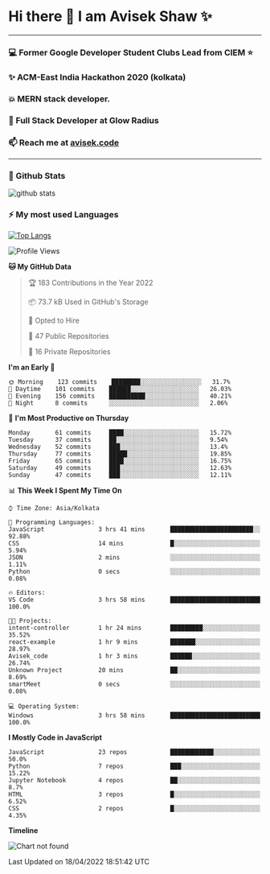 # Hi there 👋 I am Avisek Shaw ✨

---
### :computer: Former Google Developer Student Clubs Lead from CIEM :star: 
###  ✨ ACM-East India Hackathon 2020 (kolkata)
###  :boom: MERN stack developer.
###  🔭 Full Stack Developer at Glow Radius
###  📫 Reach me at [avisek.code](https://avisekcode.netlify.app/)
---
### 🌱 Github Stats
![github stats](https://github-readme-stats.vercel.app/api?username=shawavisek35&count_private=true&show_icons=true&bg_color=315,48c6ef,6f86d6&title_color=ffffff&text_color=ffffff&icon_color=ee609c)
### ⚡ My most used Languages 
<!--![github stats](https://github-readme-stats.vercel.app/api?username=shawavisek35&show_icons=true&theme=radical)-->
[![Top Langs](https://github-readme-stats.vercel.app/api/top-langs/?username=shawavisek35&layout=compact)](https://github.com/shawavisek35)
<!--START_SECTION:waka-->
![Profile Views](http://img.shields.io/badge/Profile%20Views-0-blue)

**🐱 My GitHub Data** 

> 🏆 183 Contributions in the Year 2022
 > 
> 📦 73.7 kB Used in GitHub's Storage 
 > 
> 💼 Opted to Hire
 > 
> 📜 47 Public Repositories 
 > 
> 🔑 16 Private Repositories  
 > 
**I'm an Early 🐤** 

```text
🌞 Morning    123 commits    ████████░░░░░░░░░░░░░░░░░   31.7% 
🌆 Daytime    101 commits    ██████░░░░░░░░░░░░░░░░░░░   26.03% 
🌃 Evening    156 commits    ██████████░░░░░░░░░░░░░░░   40.21% 
🌙 Night      8 commits      ░░░░░░░░░░░░░░░░░░░░░░░░░   2.06%

```
📅 **I'm Most Productive on Thursday** 

```text
Monday       61 commits     ████░░░░░░░░░░░░░░░░░░░░░   15.72% 
Tuesday      37 commits     ██░░░░░░░░░░░░░░░░░░░░░░░   9.54% 
Wednesday    52 commits     ███░░░░░░░░░░░░░░░░░░░░░░   13.4% 
Thursday     77 commits     █████░░░░░░░░░░░░░░░░░░░░   19.85% 
Friday       65 commits     ████░░░░░░░░░░░░░░░░░░░░░   16.75% 
Saturday     49 commits     ███░░░░░░░░░░░░░░░░░░░░░░   12.63% 
Sunday       47 commits     ███░░░░░░░░░░░░░░░░░░░░░░   12.11%

```


📊 **This Week I Spent My Time On** 

```text
⌚︎ Time Zone: Asia/Kolkata

💬 Programming Languages: 
JavaScript               3 hrs 41 mins       ███████████████████████░░   92.88% 
CSS                      14 mins             █░░░░░░░░░░░░░░░░░░░░░░░░   5.94% 
JSON                     2 mins              ░░░░░░░░░░░░░░░░░░░░░░░░░   1.11% 
Python                   0 secs              ░░░░░░░░░░░░░░░░░░░░░░░░░   0.08%

🔥 Editors: 
VS Code                  3 hrs 58 mins       █████████████████████████   100.0%

🐱‍💻 Projects: 
intent-controller        1 hr 24 mins        █████████░░░░░░░░░░░░░░░░   35.52% 
react-example            1 hr 9 mins         ███████░░░░░░░░░░░░░░░░░░   28.97% 
Avisek_code              1 hr 3 mins         ██████░░░░░░░░░░░░░░░░░░░   26.74% 
Unknown Project          20 mins             ██░░░░░░░░░░░░░░░░░░░░░░░   8.69% 
smartMeet                0 secs              ░░░░░░░░░░░░░░░░░░░░░░░░░   0.08%

💻 Operating System: 
Windows                  3 hrs 58 mins       █████████████████████████   100.0%

```

**I Mostly Code in JavaScript** 

```text
JavaScript               23 repos            ████████████░░░░░░░░░░░░░   50.0% 
Python                   7 repos             ███░░░░░░░░░░░░░░░░░░░░░░   15.22% 
Jupyter Notebook         4 repos             ██░░░░░░░░░░░░░░░░░░░░░░░   8.7% 
HTML                     3 repos             █░░░░░░░░░░░░░░░░░░░░░░░░   6.52% 
CSS                      2 repos             █░░░░░░░░░░░░░░░░░░░░░░░░   4.35%

```


**Timeline**

![Chart not found](https://raw.githubusercontent.com/shawavisek35/shawavisek35/master/charts/bar_graph.png) 


 Last Updated on 18/04/2022 18:51:42 UTC
<!--END_SECTION:waka-->
